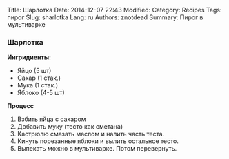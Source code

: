 Title: Шарлотка
Date: 2014-12-07 22:43
Modified: 
Category: Recipes
Tags: пирог
Slug: sharlotka
Lang: ru
Authors: znotdead
Summary: Пирог в мультиварке

### Шарлотка
**Ингридиенты:**

 - Яйцо (5 шт)
 - Сахар (1 стак.)
 - Мука (1 стак.)
 - Яблоко (4-5 шт)

**Процесс**

1. Взбить яйца с сахаром
2. Добавить муку (тесто как сметана)
3. Кастрюлю смазать маслом и налить часть теста.
4. Кинуть порезанные яблоки и вылить остальное тесто.
5. Выпекать можно в мультиварке. Потом перевернуть.
